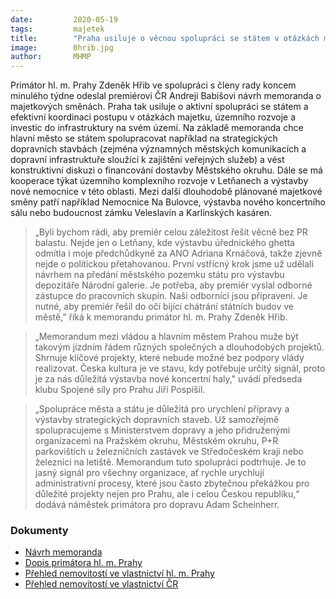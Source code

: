 ```yaml
---
date:         2020-05-19
tags:         majetek
title:        "Praha usiluje o věcnou spolupráci se státem v otázkách majetku, rozvoje a investic"
image: 	      0hrib.jpg
author:       MHMP
---
```


Primátor hl. m. Prahy Zdeněk Hřib ve spolupráci s členy rady koncem minulého týdne odeslal premiérovi ČR Andreji Babišovi návrh memoranda o majetkových směnách. Praha tak usiluje o aktivní spolupráci se státem a efektivní koordinaci postupu v otázkách majetku, územního rozvoje a investic do infrastruktury na svém území. Na základě memoranda chce hlavní město se státem spolupracovat například na strategických dopravních stavbách (zejména významných městských komunikacích a dopravní infrastruktuře sloužící k zajištění veřejných služeb) a vést konstruktivní diskuzi o financování dostavby Městského okruhu. Dále se má kooperace týkat územního komplexního rozvoje v Letňanech a výstavby nové nemocnice v této oblasti. Mezi další dlouhodobě plánované majetkové směny patří například Nemocnice Na Bulovce, výstavba nového koncertního sálu nebo budoucnost zámku Veleslavín a Karlínských kasáren.

> „Byli bychom rádi, aby premiér celou záležitost řešit věcně bez PR balastu.  Nejde jen o Letňany, kde výstavbu úřednického ghetta odmítla i moje předchůdkyně za ANO Adriana Krnáčová, takže zjevně nejde o politickou přetahovanou. První vstřícný krok jsme už udělali návrhem na předání městského pozemku státu pro výstavbu depozitáře Národní galerie. Je potřeba, aby premiér vyslal odborné zástupce do pracovních skupin. Naši odborníci jsou připraveni. Je nutné, aby premiér řešil do očí bijící chátrání státních budov ve městě,” říká k memorandu primátor hl. m. Prahy Zdeněk Hřib.

> „Memorandum mezi vládou a hlavním městem Prahou muže být takovým jízdním řádem různých společných a dlouhodobých projektů. Shrnuje klíčové projekty, které nebude možné bez podpory vlády realizovat. Česka kultura je ve stavu, kdy potřebuje určitý signál, proto je za nás důležitá výstavba nové koncertní haly," uvádí předseda klubu Spojené síly pro Prahu Jiří Pospíšil.

> „Spolupráce města a státu je důležitá pro urychlení přípravy a výstavby strategických dopravních staveb. Už samozřejmě spolupracujeme s Ministerstvem dopravy a jeho přidruženými organizacemi na Pražském okruhu, Městském okruhu, P+R parkovištích u železničních zastávek ve Středočeském kraji nebo železnici na letiště. Memorandum tuto spolupráci podtrhuje. Je to jasný signál pro všechny organizace, ať rychle urychlují administrativní procesy, které jsou často zbytečnou překážkou pro důležité projekty nejen pro Prahu, ale i celou Českou republiku,“ dodává náměstek primátora pro dopravu Adam Scheinherr.

### Dokumenty

* [Návrh memoranda](https://a.pirati.cz/praha/pdf/navrh-memoranda.pdf)
* [Dopis primátora hl. m. Prahy](https://a.pirati.cz/praha/pdf/dopis-primatora.pdf)
* [Přehled nemovitostí ve vlastnictví hl. m. Prahy](https://a.pirati.cz/praha/xls/majetek-cr.XLSX)
* [Přehled nemovitostí ve vlastnictví ČR](https://a.pirati.cz/praha/xls/majetek-hlm.XLSX)
